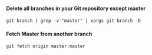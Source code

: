 #### Delete all branches in your Git repository except master
  
  `git branch | grep -v "master" | xargs git branch -D`

#### Fetch Master from another branch

  `git fetch origin master:master`
